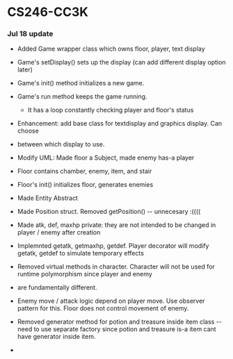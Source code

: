 # CS246-CC3K
### Jul 18 update
- Added Game wrapper class which owns floor, player, text display
- Game's setDisplay() sets up the display (can add different display option later)
- Game's init() method initializes a new game.
- Game's run method keeps the game running.
    - It has a loop constantly checking player and floor's status

- Enhancement: add base class for textdisplay and graphics display. Can choose
- between which display to use. 

- Modify UML: Made floor a Subject, made enemy has-a player
- Floor contains chamber, enemy, item, and stair
- Floor's init() initializes floor, generates enemies

- Made Entity Abstract
- Made Position struct. Removed getPosition() -- unnecesary :((((

- Made atk, def, maxhp private: they are not intended to be changed in player / enemy after creation
- Implemnted getatk, getmaxhp, getdef. Player decorator will modify getatk, getdef to simulate temporary effects
- Removed virtual methods in character. Character will not be used for runtime polymorphism since player and enemy
- are fundamentally different.

- Enemy move / attack logic depend on player move. Use observer pattern for this. Floor does not control movement of enemy.
- Removed generator method for potion and treasure inside item class -- need to use separate factory since potion and treasure is-a item cant have generator inside item.
- 